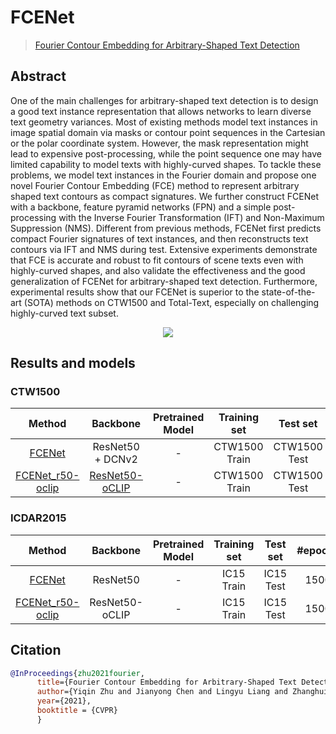 # FCENet

> [Fourier Contour Embedding for Arbitrary-Shaped Text Detection](https://arxiv.org/abs/2104.10442)

<!-- [ALGORITHM] -->

## Abstract

One of the main challenges for arbitrary-shaped text detection is to design a good text instance representation that allows networks to learn diverse text geometry variances. Most of existing methods model text instances in image spatial domain via masks or contour point sequences in the Cartesian or the polar coordinate system. However, the mask representation might lead to expensive post-processing, while the point sequence one may have limited capability to model texts with highly-curved shapes. To tackle these problems, we model text instances in the Fourier domain and propose one novel Fourier Contour Embedding (FCE) method to represent arbitrary shaped text contours as compact signatures. We further construct FCENet with a backbone, feature pyramid networks (FPN) and a simple post-processing with the Inverse Fourier Transformation (IFT) and Non-Maximum Suppression (NMS). Different from previous methods, FCENet first predicts compact Fourier signatures of text instances, and then reconstructs text contours via IFT and NMS during test. Extensive experiments demonstrate that FCE is accurate and robust to fit contours of scene texts even with highly-curved shapes, and also validate the effectiveness and the good generalization of FCENet for arbitrary-shaped text detection. Furthermore, experimental results show that our FCENet is superior to the state-of-the-art (SOTA) methods on CTW1500 and Total-Text, especially on challenging highly-curved text subset.

<div align=center>
<img src="https://user-images.githubusercontent.com/22607038/142791859-1b0ebde4-b151-4c25-ba1b-f354bd8ddc8c.png"/>
</div>

## Results and models

### CTW1500

|                      Method                       |       Backbone       | Pretrained Model | Training set  |   Test set   | #epochs |  Test size  | Precision | Recall | Hmean  |                      Download                       |
| :-----------------------------------------------: | :------------------: | :--------------: | :-----------: | :----------: | :-----: | :---------: | :-------: | :----: | :----: | :-------------------------------------------------: |
| [FCENet](/configs/textdet/fcenet/fcenet_resnet50-dcnv2_fpn_1500e_ctw1500.py) |   ResNet50 + DCNv2   |        -         | CTW1500 Train | CTW1500 Test |  1500   | (736, 1080) |  0.8689   | 0.8296 | 0.8488 | [model](https://download.openmmlab.com/mmocr/textdet/fcenet/fcenet_resnet50-dcnv2_fpn_1500e_ctw1500/fcenet_resnet50-dcnv2_fpn_1500e_ctw1500_20220825_221510-4d705392.pth) \| [log](https://download.openmmlab.com/mmocr/textdet/fcenet/fcenet_resnet50-dcnv2_fpn_1500e_ctw1500/20220825_221510.log) |
| [FCENet_r50-oclip](/configs/textdet/fcenet/fcenet_resnet50-oclip-dcnv2_fpn_1500e_ctw1500.py) | [ResNet50-oCLIP](<>) |        -         | CTW1500 Train | CTW1500 Test |  1500   |             |           |        |        |              [model](<>) \| [log](<>)               |

### ICDAR2015

|                        Method                         |    Backbone    | Pretrained Model | Training set | Test set  | #epochs |  Test size   | Precision | Recall | Hmean  |                         Download                         |
| :---------------------------------------------------: | :------------: | :--------------: | :----------: | :-------: | :-----: | :----------: | :-------: | :----: | :----: | :------------------------------------------------------: |
| [FCENet](/configs/textdet/fcenet/fcenet_resnet50_fpn_1500e_icdar2015.py) |    ResNet50    |        -         |  IC15 Train  | IC15 Test |  1500   | (2260, 2260) |  0.8243   | 0.8834 | 0.8528 | [model](https://download.openmmlab.com/mmocr/textdet/fcenet/fcenet_resnet50_fpn_1500e_icdar2015/fcenet_resnet50_fpn_1500e_icdar2015_20220826_140941-167d9042.pth) \| [log](https://download.openmmlab.com/mmocr/textdet/fcenet/fcenet_resnet50_fpn_1500e_icdar2015/20220826_140941.log) |
| [FCENet_r50-oclip](/configs/textdet/fcenet/fcenet_resnet50-oclip_fpn_1500e_icdar2015.py) | ResNet50-oCLIP |        -         |  IC15 Train  | IC15 Test |  1500   | (2260, 2260) |     -     |   -    |   -    |                 [model](<>) \| [log](<>)                 |

## Citation

```bibtex
@InProceedings{zhu2021fourier,
      title={Fourier Contour Embedding for Arbitrary-Shaped Text Detection},
      author={Yiqin Zhu and Jianyong Chen and Lingyu Liang and Zhanghui Kuang and Lianwen Jin and Wayne Zhang},
      year={2021},
      booktitle = {CVPR}
      }
```
